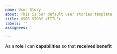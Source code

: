 ```yaml
---
name: User Story
about: This is our default user stories template
title: USER STORY <TITLE>
labels: ''
assignees: ''

---
```


As a **role** I can **capabilities** so that **received benefit**
